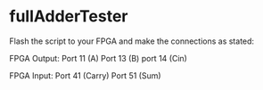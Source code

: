 # fullAdderTester
Flash the script to your FPGA and make the connections as stated:

FPGA Output:
Port 11 (A)
Port 13 (B)
port 14 (Cin)

FPGA Input:
Port 41 (Carry)
Port 51 (Sum)
